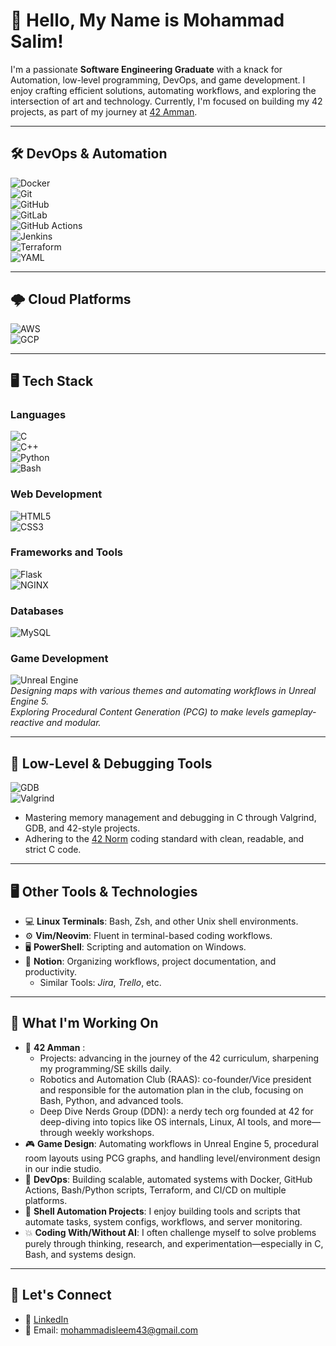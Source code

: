 # 👋 Hello, My Name is Mohammad Salim!

I'm a passionate **Software Engineering Graduate** with a knack for Automation, low-level programming, DevOps, and game development. I enjoy crafting efficient solutions, automating workflows, and exploring the intersection of art and technology. Currently, I'm focused on building my 42 projects, as part of my journey at [42 Amman](https://42network.org/).

---

## 🛠️ DevOps & Automation

![Docker](https://img.shields.io/badge/Docker-2496ED?style=for-the-badge&logo=docker&logoColor=white)  
![Git](https://img.shields.io/badge/Git-F05032?style=for-the-badge&logo=git&logoColor=white)  
![GitHub](https://img.shields.io/badge/GitHub-181717?style=for-the-badge&logo=github&logoColor=white)  
![GitLab](https://img.shields.io/badge/GitLab-FCA121?style=for-the-badge&logo=gitlab&logoColor=white)  
![GitHub Actions](https://img.shields.io/badge/GitHub%20Actions-2088FF?style=for-the-badge&logo=github-actions&logoColor=white)  
![Jenkins](https://img.shields.io/badge/Jenkins-D24939?style=for-the-badge&logo=jenkins&logoColor=white)  
![Terraform](https://img.shields.io/badge/Terraform-623CE4?style=for-the-badge&logo=terraform&logoColor=white)  
![YAML](https://img.shields.io/badge/YAML-000000?style=for-the-badge&logo=yaml&logoColor=white)

---

## 🌩️ Cloud Platforms

![AWS](https://img.shields.io/badge/AWS-232F3E?style=for-the-badge&logo=amazon-aws&logoColor=white)  
![GCP](https://img.shields.io/badge/GCP-4285F4?style=for-the-badge&logo=google-cloud&logoColor=white)

---

## 🖥️ Tech Stack

### Languages
![C](https://img.shields.io/badge/C-00599C?style=for-the-badge&logo=c&logoColor=white)  
![C++](https://img.shields.io/badge/C++-00599C?style=for-the-badge&logo=cplusplus&logoColor=white)  
![Python](https://img.shields.io/badge/Python-3776AB?style=for-the-badge&logo=python&logoColor=white)  
![Bash](https://img.shields.io/badge/Bash-4EAA25?style=for-the-badge&logo=gnu-bash&logoColor=white)  

### Web Development
![HTML5](https://img.shields.io/badge/HTML5-E34F26?style=for-the-badge&logo=html5&logoColor=white)  
![CSS3](https://img.shields.io/badge/CSS3-1572B6?style=for-the-badge&logo=css3&logoColor=white)

### Frameworks and Tools
![Flask](https://img.shields.io/badge/Flask-000000?style=for-the-badge&logo=flask&logoColor=white)  
![NGINX](https://img.shields.io/badge/NGINX-009639?style=for-the-badge&logo=nginx&logoColor=white)  

### Databases
![MySQL](https://img.shields.io/badge/MySQL-4479A1?style=for-the-badge&logo=mysql&logoColor=white)

### Game Development
![Unreal Engine](https://img.shields.io/badge/Unreal-0E1128?style=for-the-badge&logo=unreal-engine&logoColor=white)  
*Designing maps with various themes and automating workflows in Unreal Engine 5.*  
*Exploring Procedural Content Generation (PCG) to make levels gameplay-reactive and modular.*

---

## 🧠 Low-Level & Debugging Tools

![GDB](https://img.shields.io/badge/GDB-000000?style=for-the-badge&logo=gnu&logoColor=white)  
![Valgrind](https://img.shields.io/badge/Valgrind-652F6C?style=for-the-badge&logo=valgrind&logoColor=white)  

- Mastering memory management and debugging in C through Valgrind, GDB, and 42-style projects.
- Adhering to the [42 Norm](https://github.com/42School/norminette) coding standard with clean, readable, and strict C code.

---

## 🖥️ Other Tools & Technologies

- 💻 **Linux Terminals**: Bash, Zsh, and other Unix shell environments.  
- ⚙️ **Vim/Neovim**: Fluent in terminal-based coding workflows.  
- 🖥 **PowerShell**: Scripting and automation on Windows.  
- 📝 **Notion**: Organizing workflows, project documentation, and productivity.
  - Similar Tools: *Jira*, *Trello*, etc.


---

## 🌱 What I'm Working On

- 🔧 **42 Amman** :
    - Projects: advancing in the journey of the 42 curriculum, sharpening my programming/SE skills daily. 
    - Robotics and Automation Club (RAAS): co-founder/Vice president and responsible for the automation plan in the club, focusing on Bash, Python, and advanced tools.
    - Deep Dive Nerds Group (DDN): a nerdy tech org founded at 42 for deep-diving into topics like OS internals, Linux, AI tools, and more—through weekly workshops.
- 🎮 **Game Design**: Automating workflows in Unreal Engine 5, procedural room layouts using PCG graphs, and handling level/environment design in our indie studio.
- 🚀 **DevOps**: Building scalable, automated systems with Docker, GitHub Actions, Bash/Python scripts, Terraform, and CI/CD on multiple platforms.
- 🤖 **Shell Automation Projects**: I enjoy building tools and scripts that automate tasks, system configs, workflows, and server monitoring.
- 💥 **Coding With/Without AI**: I often challenge myself to solve problems purely through thinking, research, and experimentation—especially in C, Bash, and systems design.

---

## 🤝 Let's Connect

- 💼 [LinkedIn](https://www.linkedin.com/in/mohammad-salim-4142432a0/)  
- 📧 Email: mohammadisleem43@gmail.com

